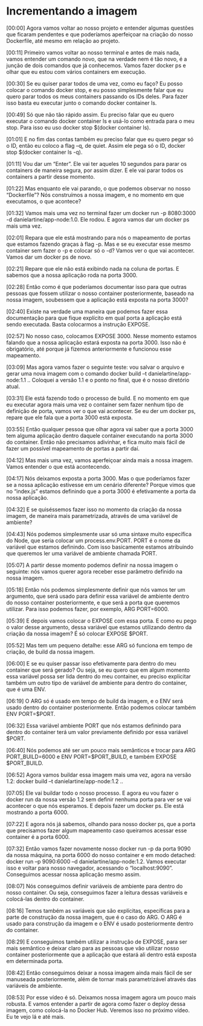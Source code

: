 # **Incrementando a imagem**

[00:00] Agora vamos voltar ao nosso projeto e entender algumas questões que ficaram pendentes e que poderíamos aperfeiçoar na criação do nosso Dockerfile, até mesmo em relação ao projeto.

[00:11] Primeiro vamos voltar ao nosso terminal e antes de mais nada, vamos entender um comando novo, que na verdade nem é tão novo, é a junção de dois comandos que já conhecemos. Vamos fazer docker ps e olhar que eu estou com vários containers em execução.

[00:30] Se eu quiser parar todos de uma vez, como eu faço? Eu posso colocar o comando docker stop, e eu posso simplesmente falar que eu quero parar todos os meus containers passando os IDs deles. Para fazer isso basta eu executar junto o comando docker container ls.

[00:49] Só que não tão rápido assim. Eu preciso falar que eu quero executar o comando docker container ls e usá-lo como entrada para o meu stop. Para isso eu uso docker stop $(docker container ls).

[01:01] E no fim das contas também eu preciso falar que eu quero pegar só o ID, então eu coloco a flag –q, de quiet. Assim ele pega só o ID, docker stop $(docker container ls -q).

[01:11] Vou dar um “Enter”. Ele vai ter aqueles 10 segundos para parar os containers de maneira segura, por assim dizer. E ele vai parar todos os containers a partir desse momento.

[01:22] Mas enquanto ele vai parando, o que podemos observar no nosso “Dockerfile”? Nós construímos a nossa imagem, e no momento em que executamos, o que acontece?

[01:32] Vamos mais uma vez no terminal fazer um docker run -p 8080:3000 -d danielartine/app-node:1.0. Ele rodou. E agora vamos dar um docker ps mais uma vez.

[02:01] Repara que ele está mostrando para nós o mapeamento de portas que estamos fazendo graças à flag -p. Mas e se eu executar esse mesmo container sem fazer o -p e colocar só o -d? Vamos ver o que vai acontecer. Vamos dar um docker ps de novo.

[02:21] Repare que ele não está exibindo nada na coluna de portas. E sabemos que a nossa aplicação roda na porta 3000.

[02:28] Então como é que poderíamos documentar isso para que outras pessoas que fossem utilizar o nosso container posteriormente, baseado na nossa imagem, soubessem que a aplicação está exposta na porta 3000?

[02:40] Existe na verdade uma maneira que podemos fazer essa documentação para que fique explícito em qual porta a aplicação está sendo executada. Basta colocarmos a instrução EXPOSE.

[02:57] No nosso caso, colocamos EXPOSE 3000. Nesse momento estamos falando que a nossa aplicação estará exposta na porta 3000. Isso não é obrigatório, até porque já fizemos anteriormente e funcionou esse mapeamento.

[03:09] Mas agora vamos fazer o seguinte teste: vou salvar o arquivo e gerar uma nova imagem com o comando docker build –t danielartine/app-node:1.1 .. Coloquei a versão 1.1 e o ponto no final, que é o nosso diretório atual.

[03:31] Ele está fazendo todo o processo de build. E no momento em que eu executar agora mais uma vez o container sem fazer nenhum tipo de definição de porta, vamos ver o que vai acontecer. Se eu der um docker ps, repare que ele fala que a porta 3000 está exposta.

[03:55] Então qualquer pessoa que olhar agora vai saber que a porta 3000 tem alguma aplicação dentro daquele container executando na porta 3000 do container. Então não precisamos adivinhar, e fica muito mais fácil de fazer um possível mapeamento de portas a partir daí.

[04:12] Mas mais uma vez, vamos aperfeiçoar ainda mais a nossa imagem. Vamos entender o que está acontecendo.

[04:17] Nós deixamos exposta a porta 3000. Mas o que poderíamos fazer se a nossa aplicação estivesse em um cenário diferente? Porque vimos que no “index.js” estamos definindo que a porta 3000 é efetivamente a porta da nossa aplicação.

[04:32] E se quiséssemos fazer isso no momento da criação da nossa imagem, de maneira mais parametrizada, através de uma variável de ambiente?

[04:43] Nós podemos simplesmente usar só uma sintaxe muito específica do Node, que seria colocar um process.env.PORT. PORT é o nome da variável que estamos definindo. Com isso basicamente estamos atribuindo que queremos ler uma variável de ambiente chamada PORT.

[05:07] A partir desse momento podemos definir na nossa imagem o seguinte: nós vamos querer agora receber esse parâmetro definido na nossa imagem.

[05:18] Então nós podemos simplesmente definir que nós vamos ter um argumento, que será usado para definir essa variável de ambiente dentro do nosso container posteriormente, e que será a porta que queremos utilizar. Para isso podemos fazer, por exemplo, ARG PORT=6000.

[05:39] E depois vamos colocar o EXPOSE com essa porta. E como eu pego o valor desse argumento, dessa variável que estamos utilizando dentro da criação da nossa imagem? É só colocar EXPOSE $PORT.

[05:52] Mas tem um pequeno detalhe: esse ARG só funciona em tempo de criação, de build da nossa imagem.

[06:00] E se eu quiser passar isso efetivamente para dentro do meu container que será gerado? Ou seja, se eu quero que em algum momento essa variável possa ser lida dentro do meu container, eu preciso explicitar também um outro tipo de variável de ambiente para dentro do container, que é uma ENV.

[06:19] O ARG só é usado em tempo de build da imagem, e o ENV será usado dentro do container posteriormente. Então podemos colocar também ENV PORT=$PORT.

[06:32] Essa variável ambiente PORT que nós estamos definindo para dentro do container terá um valor previamente definido por essa variável $PORT.

[06:40] Nós podemos até ser um pouco mais semânticos e trocar para ARG PORT_BUILD=6000 e ENV PORT=$PORT_BUILD, e também EXPOSE $PORT_BUILD.

[06:52] Agora vamos buildar essa imagem mais uma vez, agora na versão 1.2: docker build –t danielartine/app-node:1.2 ..

[07:05] Ele vai buildar todo o nosso processo. E agora eu vou fazer o docker run da nossa versão 1.2 sem definir nenhuma porta para ver se vai acontecer o que nós esperamos. E depois fazer um docker ps. Ele está mostrando a porta 6000.

[07:22] E agora nós já sabemos, olhando para nosso docker ps, que a porta que precisamos fazer algum mapeamento caso queiramos acessar esse container é a porta 6000.

[07:32] Então vamos fazer novamente nosso docker run -p da porta 9090 da nossa máquina, na porta 6000 do nosso container e em modo detached: docker run –p 9090:6000 –d danielartine/app-node:1.2. Vamos executar isso e voltar para nosso navegador, acessando o “localhost:9090”. Conseguimos acessar nossa aplicação mesmo assim.

[08:07] Nós conseguimos definir variáveis de ambiente para dentro do nosso container. Ou seja, conseguimos fazer a leitura dessas variáveis e colocá-las dentro do container.

[08:16] Temos também as variáveis que são explícitas, específicas para a parte de construção da nossa imagem, que é o caso do ARG. O ARG é usado para construção da imagem e o ENV é usado posteriormente dentro do container.

[08:29] E conseguimos também utilizar a instrução de EXPOSE, para ser mais semântico e deixar claro para as pessoas que vão utilizar nosso container posteriormente que a aplicação que estará ali dentro está exposta em determinada porta.

[08:42] Então conseguimos deixar a nossa imagem ainda mais fácil de ser manuseada posteriormente, além de tornar mais parametrizável através das variáveis de ambiente.

[08:53] Por esse vídeo é só. Deixamos nossa imagem agora um pouco mais robusta. E vamos entender a partir de agora como fazer o deploy dessa imagem, como colocá-la no Docker Hub. Veremos isso no próximo vídeo. Eu te vejo lá e até mais.
